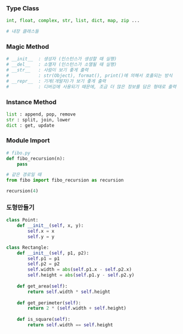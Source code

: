 ### Type Class

```python
int, float, complex, str, list, dict, map, zip ...

# 내장 클래스들
```

### Magic Method

```python
# __init__	: 생성자 (인스턴스가 생성할 때 실행)
# __del__ 	: 소멸자 (인스턴스가 소멸될 때 실행)
# __str__	: 사람이 보기 좋게 출력
#			: str(Object), format(), print()에 의해서 호출되는 방식
# __repr__	: 기계(개발자)가 보기 좋게 출력
#			: 디버깅에 사용되기 때문에, 조금 더 많은 정보를 담은 형태로 출력
```

### Instance Method

```python
list : append, pop, remove
str : split, join, lower
dict : get, update
```

### Module Import

```python
# fibo.py
def fibo_recursion(n):
    pass
```

```python
# 같은 경로일 때
from fibo import fibo_recursion as recursion

recursion(4)
```



### 도형만들기

```python
class Point:
    def __init__(self, x, y):
        self.x = x
        self.y = y

class Rectangle:
    def __init__(self, p1, p2):
        self.p1 = p1
        self.p2 = p2
        self.width = abs(self.p1.x - self.p2.x)
        self.height = abs(self.p1.y - self.p2.y)
    
    def get_area(self):
        return self.width * self.height
    
    def get_perimeter(self):
        return 2 * (self.width + self.height)
    
    def is_square(self):
        return self.width == self.height
```

